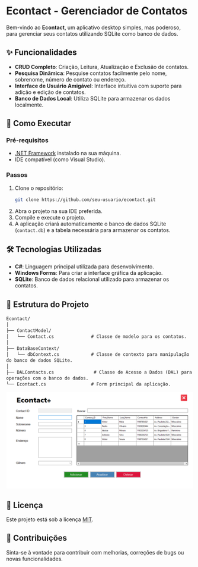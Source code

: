 # Econtact - Gerenciador de Contatos

Bem-vindo ao **Econtact**, um aplicativo desktop simples, mas poderoso, para gerenciar seus contatos utilizando SQLite como banco de dados. 

## ✨ Funcionalidades

- **CRUD Completo**: Criação, Leitura, Atualização e Exclusão de contatos.
- **Pesquisa Dinâmica**: Pesquise contatos facilmente pelo nome, sobrenome, número de contato ou endereço.
- **Interface de Usuário Amigável**: Interface intuitiva com suporte para adição e edição de contatos.
- **Banco de Dados Local**: Utiliza SQLite para armazenar os dados localmente.

## 🚀 Como Executar

### Pré-requisitos

- [.NET Framework](https://dotnet.microsoft.com/download/dotnet-framework) instalado na sua máquina.
- IDE compatível (como Visual Studio).

### Passos

1. Clone o repositório:
    ```bash
    git clone https://github.com/seu-usuario/econtact.git
    ```
2. Abra o projeto na sua IDE preferida.
3. Compile e execute o projeto.
4. A aplicação criará automaticamente o banco de dados SQLite (`contact.db`) e a tabela necessária para armazenar os contatos.

## 🛠️ Tecnologias Utilizadas

- **C#**: Linguagem principal utilizada para desenvolvimento.
- **Windows Forms**: Para criar a interface gráfica da aplicação.
- **SQLite**: Banco de dados relacional utilizado para armazenar os contatos.

## 📂 Estrutura do Projeto

```plaintext
Econtact/
│
├── ContactModel/
│   └── Contact.cs              # Classe de modelo para os contatos.
│
├── DataBaseContext/
│   └── dbContext.cs            # Classe de contexto para manipulação do banco de dados SQLite.
│
├── DALContacts.cs               # Classe de Acesso a Dados (DAL) para operações com o banco de dados.
└── Econtact.cs                 # Form principal da aplicação.
```

![Tela Principal](Econtact/screenshot.png)

## 📝 Licença

Este projeto está sob a licença [MIT](https://opensource.org/licenses/MIT).


## 🤝 Contribuições

Sinta-se à vontade para contribuir com melhorias, correções de bugs ou novas funcionalidades.
